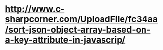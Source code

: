 # http://www.c-sharpcorner.com/UploadFile/fc34aa/sort-json-object-array-based-on-a-key-attribute-in-javascrip/
